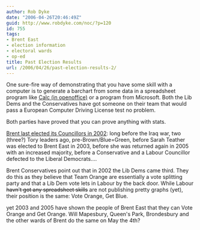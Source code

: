 ```yaml
---
author: Rob Dyke
date: "2006-04-26T20:46:49Z"
guid: http://www.robdyke.com/noc/?p=120
id: 755
tags:
- Brent East
- election information
- electoral wards
- op-ed
title: Past Election Results
url: /2006/04/26/past-election-results-2/
---
```

One sure-fire way of demonstrating that you have some skill with a computer is to generate a barchart from some data in a spreadsheet program like [Calc (in openoffice)](http://www.openoffice.org/ "Get it! It's FREE!") or a program from Microsoft. Both the Lib Dems and the Conservatives have got someone on their team that would pass a European Computer Driving License test no problem.

Both parties have proved that you can prove anything with stats.

[Brent last elected its Councillors in 2002](http://www.brent.gov.uk/elections.nsf/0/0cd698b19e0039cf80256ba0003211b5!OpenDocument&#38;ExpandView): long before the Iraq war, two (three?) Tory leaders ago, pre-Brown/Blue=Green, before Sarah Teather was elected to Brent East in 2003, before she was returned again in 2005 with an increased majority, before a Conservative and a Labour Councillor defected to the Liberal Democrats....
  
Brent Conservatives point out that in 2002 the Lib Dems came third. They do this as they believe that Team Orange are essentially a vote splitting party and that a Lib Dem vote lets in Labour by the back door. While Labour <strike>havn't got any spreadsheet skills</strike> are not publishing pretty graphs (yet), their position is the same: Vote Orange, Get Blue.

yet 2003 and 2005 have shown the people of Brent East that they can Vote Orange and Get Orange. Will Mapesbury, Queen's Park, Brondesbury and the other wards of Brent do the same on May the 4th?